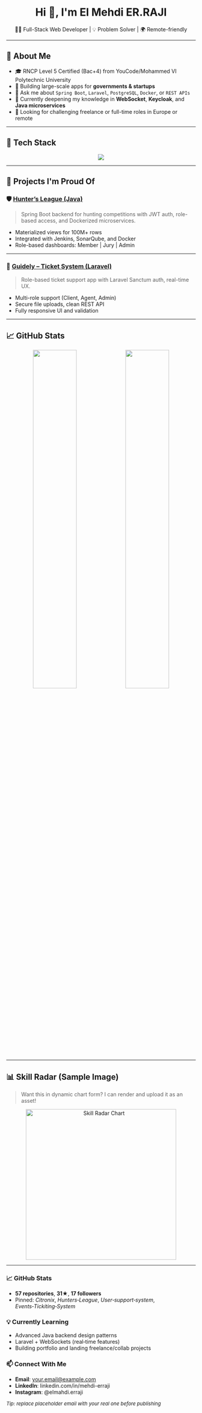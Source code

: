 <!-- README.md -->

<h1 align="center">Hi 👋, I'm El Mehdi ER.RAJI</h1>
<p align="center">
  🧑‍💻 Full-Stack Web Developer | 💡 Problem Solver | 🌍 Remote-friendly  
</p>

---

## 🧠 About Me

- 🎓 RNCP Level 5 Certified (Bac+4) from YouCode/Mohammed VI Polytechnic University
- 💼 Building large-scale apps for **governments & startups**
- 💬 Ask me about `Spring Boot`, `Laravel`, `PostgreSQL`, `Docker`, or `REST APIs`
- 🌱 Currently deepening my knowledge in **WebSocket**, **Keycloak**, and **Java microservices**
- 🎯 Looking for challenging freelance or full-time roles in Europe or remote

---

## 🔧 Tech Stack

<p align="center">
  <img src="https://skillicons.dev/icons?i=java,spring,php,laravel,js,vue,html,css,postgres,mysql,docker,git&perline=7" />
</p>

---

## 🚀 Projects I'm Proud Of

### 🛡️ [Hunter’s League (Java)](https://github.com/Elmehdi-Erraji/Hunters-League)
> Spring Boot backend for hunting competitions with JWT auth, role-based access, and Dockerized microservices.

- Materialized views for 100M+ rows
- Integrated with Jenkins, SonarQube, and Docker
- Role-based dashboards: Member | Jury | Admin

---

### 🎫 [Guidely – Ticket System (Laravel)](https://github.com/Elmehdi-Erraji/User-support-system)
> Role-based ticket support app with Laravel Sanctum auth, real-time UX.

- Multi-role support (Client, Agent, Admin)
- Secure file uploads, clean REST API
- Fully responsive UI and validation

---



## 📈 GitHub Stats

<p align="center">
  <img src="https://github-readme-stats.vercel.app/api?username=Elmehdi-Erraji&show_icons=true&theme=radical&count_private=true&hide_title=false&hide_rank=false" width="48%" />
  <img src="https://github-readme-stats.vercel.app/api/top-langs/?username=Elmehdi-Erraji&layout=compact&theme=radical&hide=html,scss,blade,css&langs_count=6" width="48%" />
</p>

---

## 📊 Skill Radar (Sample Image)

> Want this in dynamic chart form? I can render and upload it as an asset!

<p align="center">
  <img src="https://github.com/Elmehdi-Erraji/Elmehdi-Erraji/assets/your-chart.png" alt="Skill Radar Chart" width="400px">
</p>

---

### 📈 GitHub Stats
- **57 repositories**, **31★**, **17 followers**
- Pinned: _Citronix_, _Hunters‑League_, _User‑support‑system_, _Events‑Tickiting‑System_

### 💡 Currently Learning
- Advanced Java backend design patterns
- Laravel + WebSockets (real‑time features)
- Building portfolio and landing freelance/collab projects

### 📫 Connect With Me
- **Email**: your.email@example.com
- **LinkedIn**: linkedin.com/in/mehdi-erraji
- **Instagram**: @elmahdi.erraji

<font size="2">_*Tip: replace placeholder email with your real one before publishing*_</font>
